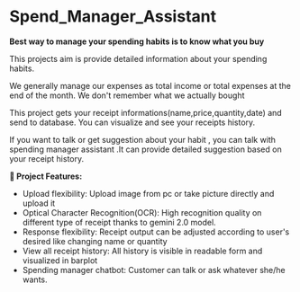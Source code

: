 # Spend_Manager_Assistant 
 **Best way to manage your spending habits is to know what you buy** 

This projects aim is provide detailed information about  your spending habits.

We generally manage our expenses as total income or total expenses at the end of the month. We don't remember  what we actually bought

This project gets your receipt informations(name,price,quantity,date) and send to database. You can visualize and  see your receipts history.

If you want to talk or get suggestion about your habit , you can talk with spending  manager assistant .It can provide detailed suggestion based on your receipt history.


**🚀 Project Features:**
* Upload flexibility: Upload image from pc or take picture directly and upload it
* Optical Character Recognition(OCR): High recognition quality on different type of receipt thanks to gemini 2.0 model.
* Response flexibility: Receipt output  can be adjusted according to user's desired like changing name or quantity
* View all receipt history: All history is visible in readable form and visualized in barplot
* Spending manager chatbot: Customer can talk or ask whatever she/he wants. 


